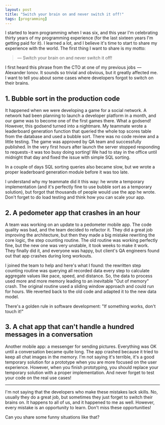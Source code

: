 ```yaml
---
layout: post
title: "Switch your brain on and never switch it off!"
tags: [programming]
---
```


I started to learn programming when I was six, and this year I'm celebrating thirty years of my programming experience (for the last sixteen years I'm getting paid for it). I learned a lot, and I believe it's time to start to share my experience with the world. The first thing I want to share is my motto:

> — Switch your brain on and never switch it off!

<!--more-->

I first heard this phrase from the CTO at one of my previous jobs  —  Alexander Ionov. It sounds so trivial and obvious, but it greatly affected me. I want to tell you about some cases where developers forgot to switch on their brains.

## 1. Bubble sort in the production code

It happened when we were developing a game for a social network. A network had been planning to launch a developer platform in a month, and our game was to become one of the first games there. What a godsend! However, this godsend turned into a nightmare. My teammate wrote a leaderboard generation function that queried the whole top scores table from the database and used a bubble sort. There was no code review and a little testing. The game was approved by QA team and successfully published. In the very first hours after launch the server stopped responding to requests - it was too busy doing sorting! We had to stay in the office until midnight that day and fixed the issue with simple SQL sorting.

In a couple of days SQL sorting queries also became slow, but we wrote a proper leaderboard generation module before it was too late.

I understand why my teammate did it this way: he wrote a temporary implementation (and it's perfectly fine to use bubble sort as a temporary solution), but forgot that thousands of people would use the app he wrote. Don't forget to do load testing and think how you can scale your app.

## 2. A pedometer app that crashes in an hour

A team was working on an update to a pedometer mobile app. The code quality was bad, and the team decided to refactor it. They did a great job improving the architecture, but then they made a big mistake rewriting the core logic, the step counting routine. The old routine was working perfectly fine, but the new one was very unstable, it took weeks to make it work. They finally did it, and everyone was happy, but client's QA engineers found out that app crashes during long workouts.

I joined the team to help and here's what I found: the rewritten step counting routine was querying all recorded data every step to calculate aggregate values like pace, speed, and distance. So, the data to process used more and more memory leading to an inevitable "Out of memory" crash. The original routine used a sliding window approach and could run for hours. We reverted back to the old code and adapted it to the new data model.

There's a golden rule in software development: "If something works, don't touch it!"

## 3. A chat app that can't handle a hundred messages in a conversation

Another mobile app: a messenger for sending pictures. Everything was OK until a conversation became quite long. The app crashed because it tried to keep all chat images in the memory. I'm not saying it's terrible, it's a good temporary solution for a prototype when you are more focused on the user experience. However, when you finish prototyping, you should replace your temporary solution with a proper implementation. And never forget to test your code on the real use cases!

---- 

I'm not saying that the developers who make these mistakes lack skills. No, usually they do a great job, but sometimes they just forget to switch their brains on. It happens to all of us, and it happened to me as well. However, every mistake is an opportunity to learn. Don't miss these opportunities!

Can you share some funny situations like that?